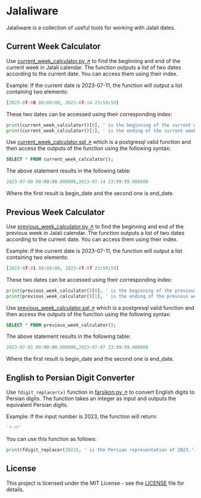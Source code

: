 # Jalaliware

Jalaliware is a collection of useful tools for working with Jalali dates.

## Current Week Calculator

Use [current_week_calculator.py ↗](https://github.com/okaeiz/Jalaliware/blob/main/current_week_calculator.py) to find the beginning and end of the current week in Jalali calendar. The function outputs a list of two dates according to the current date. You can access them using their index.

Example: If the current date is 2023-07-11, the function will output a list containing two elements:

```python
[2023-07-08 00:00:00, 2023-07-14 23:59:59]
```

These two dates can be accessed using their corresponding index:

```python
print(current_week_calculator()[0], ' is the beginning of the current week.')
print(current_week_calculator()[1], ' is the ending of the current week.')
```
Use [current_week_calculator.sql ↗](https://github.com/okaeiz/Jalaliware/blob/main/current_week_calculator.sql) which is a postgresql valid function and then access the outputs of the function using the following syntax:

```sql
SELECT * FROM current_week_calculator();
```
The above statement results in the following table:

```sql
2023-07-08 00:00:00.000000,2023-07-14 23:59:59.000000
```
Where the first result is begin_date and the second one is end_date.

## Previous Week Calculator

Use [previous_week_calculator.py ↗](https://github.com/okaeiz/Jalaliware/blob/main/previous_week_calculator.py) to find the beginning and end of the previous week in Jalali calendar. The function outputs a list of two dates according to the current date. You can access them using their index.

Example: If the current date is 2023-07-11, the function will output a list containing two elements:

```python
[2023-07-01 00:00:00, 2023-07-07 23:59:59]
```

These two dates can be accessed using their corresponding index:

```python
print(previous_week_calculator()[0], ' is the beginning of the previous week.')
print(previous_week_calculator()[1], ' is the ending of the previous week.')
```
Use [previous_week_calculator.sql ↗](https://github.com/okaeiz/Jalaliware/blob/main/previous_week_calculator.sql) which is a postgresql valid function and then access the outputs of the function using the following syntax:

```sql
SELECT * FROM previous_week_calculator();
```
The above statement results in the following table:

```sql
2023-07-01 00:00:00.000000,2023-07-07 23:59:59.000000
```
Where the first result is begin_date and the second one is end_date.

## English to Persian Digit Converter

Use `fdigit_replacer(x)` function in [farsikon.py ↗](https://github.com/okaeiz/Jalaliware/blob/main/farsikon.py) to convert English digits to Persian digits. The function takes an integer as input and outputs the equivalent Persian digits.

Example: If the input number is 2023, the function will return:

```python
'۲۰۲۳'
```

You can use this function as follows:

```python
print(fdigit_replacer(2023), ' is the Persian representation of 2023.')
```

## License

This project is licensed under the MIT License - see the [LICENSE](LICENSE) file for details.
